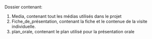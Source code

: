 Dossier contenant:

1. Media, contenant tout les médias utilisés dans le projet
2. Fiche_de_présentation, contenant la fiche et le contenue de la visite individuelle.
3. plan_orale, contenant le plan utilisé pour la présentation orale
